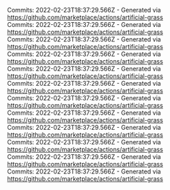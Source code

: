Commits: 2022-02-23T18:37:29.566Z - Generated via https://github.com/marketplace/actions/artificial-grass
<br>
Commits: 2022-02-23T18:37:29.566Z - Generated via https://github.com/marketplace/actions/artificial-grass
<br>
Commits: 2022-02-23T18:37:29.566Z - Generated via https://github.com/marketplace/actions/artificial-grass
<br>
Commits: 2022-02-23T18:37:29.566Z - Generated via https://github.com/marketplace/actions/artificial-grass
<br>
Commits: 2022-02-23T18:37:29.566Z - Generated via https://github.com/marketplace/actions/artificial-grass
<br>
Commits: 2022-02-23T18:37:29.566Z - Generated via https://github.com/marketplace/actions/artificial-grass
<br>
Commits: 2022-02-23T18:37:29.566Z - Generated via https://github.com/marketplace/actions/artificial-grass
<br>
Commits: 2022-02-23T18:37:29.566Z - Generated via https://github.com/marketplace/actions/artificial-grass
<br>
Commits: 2022-02-23T18:37:29.566Z - Generated via https://github.com/marketplace/actions/artificial-grass
<br>
Commits: 2022-02-23T18:37:29.566Z - Generated via https://github.com/marketplace/actions/artificial-grass
<br>
Commits: 2022-02-23T18:37:29.566Z - Generated via https://github.com/marketplace/actions/artificial-grass
<br>
Commits: 2022-02-23T18:37:29.566Z - Generated via https://github.com/marketplace/actions/artificial-grass
<br>
